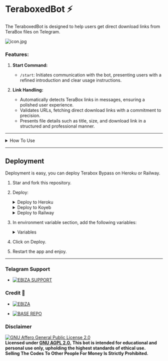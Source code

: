 # TeraboxedBot ⚡

The TeraboxedBot is designed to help users get direct download links from TeraBox files on Telegram.

![icon.jpg](https://te.legra.ph/file/7680309a045c8063a08c7.jpg)


### **Features:**

1. **Start Command:**
   - `/start`: Initiates communication with the bot, presenting users with a refined introduction and clear usage instructions.

2. **Link Handling:**
   - Automatically detects TeraBox links in messages, ensuring a polished user experience.
   - Validates URLs, fetching direct download links with a commitment to precision.
   - Presents file details such as title, size, and download link in a structured and professional manner.

---

<details>
<summary>How To Use</summary>
1. **Start a Chat:**
   - Initiate a private chat with the bot, ensuring a discreet and personalized experience.

2. **Send TeraBox Links:**
   - Share TeraBox links with the bot, guaranteeing a streamlined interaction.

3. **Receive Download Links:**
   - Experience the bot's efficiency as it provides direct download links and comprehensive file information.

</details>

---

## Deployment
Deployment is easy, you can deploy Terabox Bypass on Heroku or Railway.
1. Star and fork this repository.
2. Deploy:

    <details>
    <summary>Deploy to Heroku</summary>
    
    <br>[![Deploy](https://www.herokucdn.com/deploy/button.svg)](https://heroku.com/deploy?template=https://github.com/youesky/TeraboxedBot)
    </details>
    
    <details>
    <summary>Deploy to Koyeb</summary>
    
    <br>[![Deploy to Koyeb](https://www.koyeb.com/static/images/deploy/button.svg)](https://app.koyeb.com/deploy?type=git&repository=github.com/youesky/TeraboxedBot&env[WEBHOOK]=True&env[BOT_TOKEN]&env[API_ID]&env[API_HASH]&env[ADMINS]&env[IMAGES]&run_command=python%20bot.py&branch=main&name=TeraboxedBot)              
    </details>
    
    <details>
    <summary>Deploy to Railway</summary>
    
    <br>[![Deploy on Railway](https://railway.app/button.svg)](https://railway.app/template/_l3iQY?referralCode=IEUhZ-)
    </details>

3. In environment variable section, add the following variables:

    <details>
    <summary>Variables</summary>
      
      <b>Required Variable</b>
    * `BOT_TOKEN`: Create a bot using [@BotFather](https://telegram.dog/BotFather), and get the Telegram API token.
    * `ADMINS`: Username or ID of Admin. Separate multiple Admins by space

      <b>Optional Variables</b>
    * `API_ID`: Get this value from [telegram.org](https://my.telegram.org/apps)
    * `API_HASH`: Get this value from [telegram.org](https://my.telegram.org/apps)
    * `IMAGES`: Telegraph links of images to show in start message.( Multiple images can be used seperated by space )
    * `WEBHOOK`: True/False if your server is web support required? the value is True else False
    </details>
    
4. Click on Deploy.
5. Restart the app and enjoy.

---

### Telagram Support

* [![EBIZA SUPPORT](https://img.shields.io/static/v1?label=EBIZA&message=SUPPORT&color=critical)](https://t.me/EbizaSupport)

### Credit 💞

* [![EBIZA](https://img.shields.io/static/v1?label=OWNER&message=EBIZA&color=yellow)](https://t.me/ebiza)

* [![BASE REPO](https://img.shields.io/static/v1?label=BASE&message=REPO&color=green)](https://github.com/bakamono12/Terabox-Bypass)

### Disclaimer

[![GNU Affero General Public License 2.0](https://www.gnu.org/graphics/agplv3-155x51.png)](https://www.gnu.org/licenses/agpl-3.0.en.html#header)<br>
<b>Licensed under <a href="https://github.com/MrMKN/PROFESSOR-BOT/blob/main/LICENSE">GNU AGPL 2.0.</a></b>
<b>This bot is intended for educational and personal use only, upholding the highest standards of ethical use.</b><br>
<b>Selling The Codes To Other People For Money Is Strictly Prohibited.</b>
